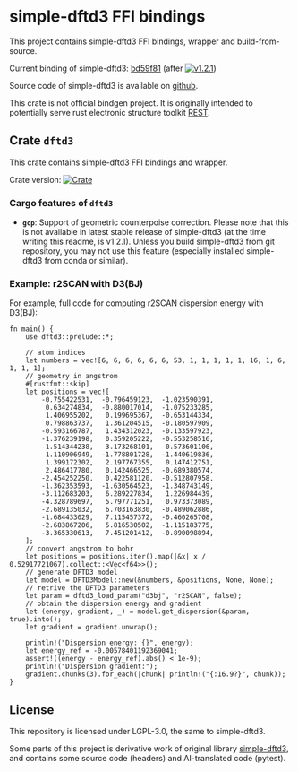 # simple-dftd3 FFI bindings

This project contains simple-dftd3 FFI bindings, wrapper and build-from-source.

Current binding of simple-dftd3: [bd59f81](https://github.com/dftd3/simple-dftd3/commit/bd59f81e9f3ab3cf383e4699e1dda03dce5d9845) (after [![v1.2.1](https://img.shields.io/github/v/release/dftd3/simple-dftd3)](https://github.com/dftd3/simple-dftd3/releases/v1.2.1))

Source code of simple-dftd3 is available on [github](https://github.com/dftd3/simple-dftd3).

This crate is not official bindgen project. It is originally intended to potentially serve rust electronic structure toolkit [REST](https://gitee.com/RESTGroup/rest).

## Crate `dftd3`

This crate contains simple-dftd3 FFI bindings and wrapper.

Crate version: [![Crate](https://img.shields.io/crates/v/dftd3.svg)](https://crates.io/crates/dftd3)

### Cargo features of `dftd3`

- **`gcp`**: Support of geometric counterpoise correction. Please note that this is not available in latest stable release of simple-dftd3 (at the time writing this readme, is v1.2.1). Unless you build simple-dftd3 from git repository, you may not use this feature (especially installed simple-dftd3 from conda or similar).

### Example: r2SCAN with D3(BJ)

For example, full code for computing r2SCAN dispersion energy with D3(BJ):

```rust, ignore
fn main() {
    use dftd3::prelude::*;

    // atom indices
    let numbers = vec![6, 6, 6, 6, 6, 6, 53, 1, 1, 1, 1, 1, 16, 1, 6, 1, 1, 1];
    // geometry in angstrom
    #[rustfmt::skip]
    let positions = vec![
        -0.755422531,  -0.796459123,  -1.023590391,
         0.634274834,  -0.880017014,  -1.075233285,
         1.406955202,   0.199695367,  -0.653144334,
         0.798863737,   1.361204515,  -0.180597909,
        -0.593166787,   1.434312023,  -0.133597923,
        -1.376239198,   0.359205222,  -0.553258516,
        -1.514344238,   3.173268101,   0.573601106,
         1.110906949,  -1.778801728,  -1.440619836,
         1.399172302,   2.197767355,   0.147412751,
         2.486417780,   0.142466525,  -0.689380574,
        -2.454252250,   0.422581120,  -0.512807958,
        -1.362353593,  -1.630564523,  -1.348743149,
        -3.112683203,   6.289227834,   1.226984439,
        -4.328789697,   5.797771251,   0.973373089,
        -2.689135032,   6.703163830,  -0.489062886,
        -1.684433029,   7.115457372,  -0.460265708,
        -2.683867206,   5.816530502,  -1.115183775,
        -3.365330613,   7.451201412,  -0.890098894,
    ];
    // convert angstrom to bohr
    let positions = positions.iter().map(|&x| x / 0.52917721067).collect::<Vec<f64>>();
    // generate DFTD3 model
    let model = DFTD3Model::new(&numbers, &positions, None, None);
    // retrive the DFTD3 parameters
    let param = dftd3_load_param("d3bj", "r2SCAN", false);
    // obtain the dispersion energy and gradient
    let (energy, gradient, _) = model.get_dispersion(&param, true).into();
    let gradient = gradient.unwrap();

    println!("Dispersion energy: {}", energy);
    let energy_ref = -0.00578401192369041;
    assert!((energy - energy_ref).abs() < 1e-9);
    println!("Dispersion gradient:");
    gradient.chunks(3).for_each(|chunk| println!("{:16.9?}", chunk));
}
```

## License

This repository is licensed under LGPL-3.0, the same to simple-dftd3.

Some parts of this project is derivative work of original library [simple-dftd3](https://github.com/dftd3/simple-dftd3), and contains some source code (headers) and AI-translated code (pytest).
